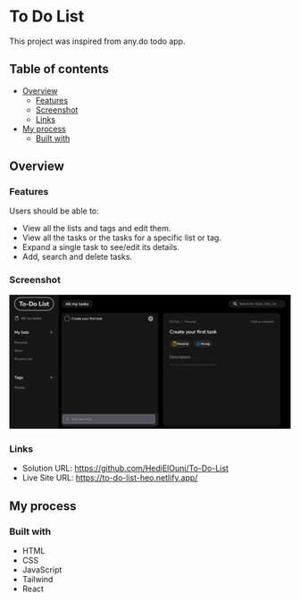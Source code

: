 # To Do List

This project was inspired from any.do todo app.

## Table of contents

- [Overview](#overview)
  - [Features](#features)
  - [Screenshot](#screenshot)
  - [Links](#links)
- [My process](#my-process)
  - [Built with](#built-with)

## Overview

### Features

Users should be able to:

- View all the lists and tags and edit them.
- View all the tasks or the tasks for a specific list or tag.
- Expand a single task to see/edit its details.
- Add, search and delete tasks.

### Screenshot

![](./Design/screenshot.png)

### Links

- Solution URL: https://github.com/HediElOuni/To-Do-List
- Live Site URL: https://to-do-list-heo.netlify.app/

## My process

### Built with

- HTML
- CSS
- JavaScript
- Tailwind
- React
